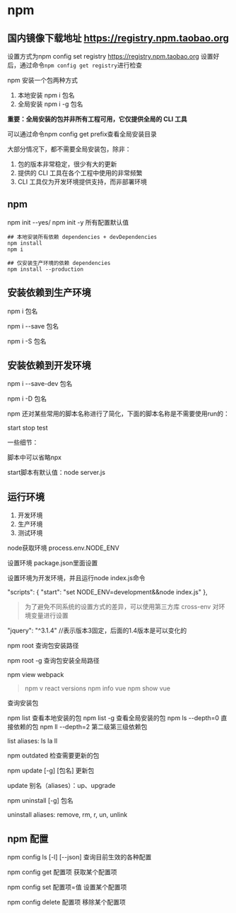 # npm

## 国内镜像下载地址  https://registry.npm.taobao.org

设置方式为npm config set registry https://registry.npm.taobao.org  设置好后，通过命令```npm config get registry```进行检查 

npm 安装一个包两种方式

1. 本地安装 npm i 包名
2. 全局安装 npm i -g 包名
 
**重要：全局安装的包并非所有工程可用，它仅提供全局的 CLI 工具**

可以通过命令npm config get prefix查看全局安装目录

大部分情况下，都不需要全局安装包，除非：

1. 包的版本非常稳定，很少有大的更新
2. 提供的 CLI 工具在各个工程中使用的非常频繁
3. CLI 工具仅为开发环境提供支持，而非部署环境

## npm 

npm init --yes/ npm init -y 所有配置默认值

```
## 本地安装所有依赖 dependencies + devDependencies
npm install
npm i

## 仅安装生产环境的依赖 dependencies
npm install --production
```

## 安装依赖到生产环境

npm i 包名

npm i --save 包名

npm i -S 包名


## 安装依赖到开发环境

npm i --save-dev 包名

npm i -D 包名

npm 还对某些常用的脚本名称进行了简化，下面的脚本名称是不需要使用run的：

start
stop
test

一些细节：

脚本中可以省略npx

start脚本有默认值：node server.js


## 运行环境

1. 开发环境 
2. 生产环境
3. 测试环境

node获取环境 process.env.NODE_ENV

设置环境 package.json里面设置 

设置环境为开发环境，并且运行node index.js命令

"scripts": {
    "start": "set NODE_ENV=development&&node index.js"
  },

>为了避免不同系统的设置方式的差异，可以使用第三方库 cross-env 对环境变量进行设置

"jquery": "^3.1.4" //表示版本3固定，后面的1.4版本是可以变化的

npm root  查询包安装路径

npm root -g 查询包安装全局路径

npm view webpack
> npm v react versions
> npm info vue
> npm show vue


查询安装包

npm list 查看本地安装的包
npm list -g 查看全局安装的包
npm ls --depth=0 直接依赖的包
npm ll --depth=2 第二级第三级依赖包

list aliases: ls  la  ll

npm outdated 检查需要更新的包


npm update [-g] [包名] 更新包

update 别名（aliases）：up、upgrade

npm uninstall [-g] 包名

uninstall aliases: remove, rm, r, un, unlink

## npm 配置

npm config ls [-l] [--json] 查询目前生效的各种配置

npm config get 配置项       获取某个配置项

npm config set 配置项=值    设置某个配置项

npm config delete 配置项    移除某个配置项